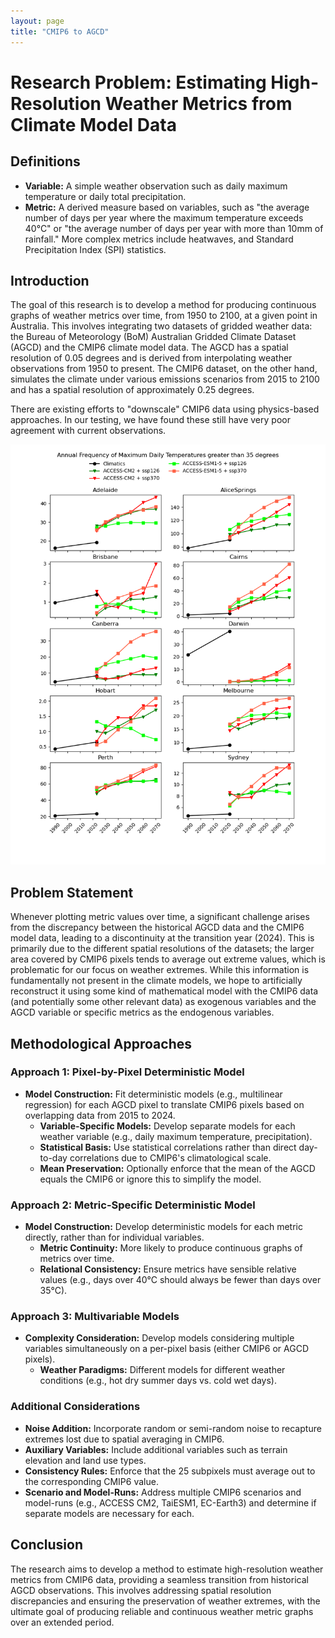 ```yaml
---
layout: page
title: "CMIP6 to AGCD"
---
```


# Research Problem: Estimating High-Resolution Weather Metrics from Climate Model Data

## Definitions

- **Variable:** A simple weather observation such as daily maximum temperature or daily total precipitation.
- **Metric:** A derived measure based on variables, such as "the average number of days per year where the maximum temperature exceeds 40°C" or "the average number of days per year with more than 10mm of rainfall." More complex metrics include heatwaves,  and Standard Precipitation Index (SPI) statistics.

## Introduction

The goal of this research is to develop a method for producing continuous graphs of weather metrics over time, from 1950 to 2100, at a given point in Australia. This involves integrating two datasets of gridded weather data: the Bureau of Meteorology (BoM) Australian Gridded Climate Dataset (AGCD) and the CMIP6 climate model data. The AGCD has a spatial resolution of 0.05 degrees and is derived from interpolating weather observations from 1950 to present. The CMIP6 dataset, on the other hand, simulates the climate under various emissions scenarios from 2015 to 2100 and has a spatial resolution of approximately 0.25 degrees.

There are existing efforts to "downscale" CMIP6 data using physics-based approaches. In our testing, we have found these still have very poor agreement with current observations.

![Charts showing days over 35°C over time for Australian cities](./images/TX_g35.png "Days over 35°C")

## Problem Statement

 Whenever plotting metric values over time, a significant challenge arises from the discrepancy between the historical AGCD data and the CMIP6 model data, leading to a discontinuity at the transition year (2024). This is primarily due to the different spatial resolutions of the datasets; the larger area covered by CMIP6 pixels tends to average out extreme values, which is problematic for our focus on weather extremes. While this information is fundamentally not present in the climate models, we hope to artificially reconstruct it using some kind of mathematical model with the CMIP6 data (and potentially some other relevant data) as exogenous variables and the AGCD variable or specific metrics as the endogenous variables.

## Methodological Approaches

### Approach 1: Pixel-by-Pixel Deterministic Model
- **Model Construction:** Fit deterministic models (e.g., multilinear regression) for each AGCD pixel to translate CMIP6 pixels based on overlapping data from 2015 to 2024.
  - **Variable-Specific Models:** Develop separate models for each weather variable (e.g., daily maximum temperature, precipitation).
  - **Statistical Basis:** Use statistical correlations rather than direct day-to-day correlations due to CMIP6's climatological scale.
  - **Mean Preservation:** Optionally enforce that the mean of the AGCD equals the CMIP6 or ignore this to simplify the model.

### Approach 2: Metric-Specific Deterministic Model
- **Model Construction:** Develop deterministic models for each metric directly, rather than for individual variables.
  - **Metric Continuity:** More likely to produce continuous graphs of metrics over time.
  - **Relational Consistency:** Ensure metrics have sensible relative values (e.g., days over 40°C should always be fewer than days over 35°C).

### Approach 3: Multivariable Models
- **Complexity Consideration:** Develop models considering multiple variables simultaneously on a per-pixel basis (either CMIP6 or AGCD pixels).
  - **Weather Paradigms:** Different models for different weather conditions (e.g., hot dry summer days vs. cold wet days).

### Additional Considerations
- **Noise Addition:** Incorporate random or semi-random noise to recapture extremes lost due to spatial averaging in CMIP6.
- **Auxiliary Variables:** Include additional variables such as terrain elevation and land use types.
- **Consistency Rules:** Enforce that the 25 subpixels must average out to the corresponding CMIP6 value.
- **Scenario and Model-Runs:** Address multiple CMIP6 scenarios and model-runs (e.g., ACCESS CM2, TaiESM1, EC-Earth3) and determine if separate models are necessary for each.

## Conclusion

The research aims to develop a method to estimate high-resolution weather metrics from CMIP6 data, providing a seamless transition from historical AGCD observations. This involves addressing spatial resolution discrepancies and ensuring the preservation of weather extremes, with the ultimate goal of producing reliable and continuous weather metric graphs over an extended period.